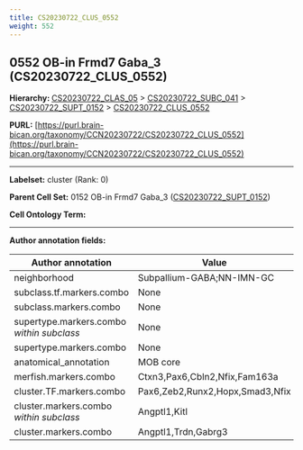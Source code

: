 ```yaml
---
title: CS20230722_CLUS_0552
weight: 552
---
```

## 0552 OB-in Frmd7 Gaba_3 (CS20230722_CLUS_0552)
<b>Hierarchy: </b>
[CS20230722_CLAS_05](../CS20230722_CLAS_05) >
[CS20230722_SUBC_041](../CS20230722_SUBC_041) >
[CS20230722_SUPT_0152](../CS20230722_SUPT_0152) >
[CS20230722_CLUS_0552](../CS20230722_CLUS_0552)

**PURL:** [https://purl.brain-bican.org/taxonomy/CCN20230722/CS20230722_CLUS_0552](https://purl.brain-bican.org/taxonomy/CCN20230722/CS20230722_CLUS_0552)

---


**Labelset:** cluster (Rank: 0)

**Parent Cell Set:** 0152 OB-in Frmd7 Gaba_3 ([CS20230722_SUPT_0152](../CS20230722_SUPT_0152))



**Cell Ontology Term:** 

[MARKER GENES.]: #


---

[TRANSFERRED ANNOTATIONS.]: #


[AUTHOR ANNOTATION FIELDS.]: #


**Author annotation fields:**

| Author annotation | Value |
|-------------------|-------|
|neighborhood|Subpallium-GABA;NN-IMN-GC|
|subclass.tf.markers.combo|None|
|subclass.markers.combo|None|
|supertype.markers.combo _within subclass_|None|
|supertype.markers.combo|None|
|anatomical_annotation|MOB core|
|merfish.markers.combo|Ctxn3,Pax6,Cbln2,Nfix,Fam163a|
|cluster.TF.markers.combo|Pax6,Zeb2,Runx2,Hopx,Smad3,Nfix|
|cluster.markers.combo _within subclass_|Angptl1,Kitl|
|cluster.markers.combo|Angptl1,Trdn,Gabrg3|
